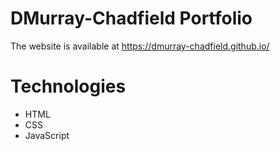# DMurray-Chadfield Portfolio
The website is available at https://dmurray-chadfield.github.io/
# Technologies
- HTML
- CSS
- JavaScript